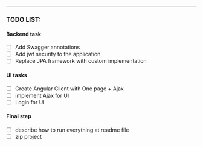 

---

### TODO LIST:

#### Backend task

- [ ] Add Swagger annotations
- [ ] Add jwt security to the application
- [ ] Replace JPA framework with custom implementation

#### UI tasks

- [ ] Create Angular Client with One page + Ajax 
- [ ] implement Ajax for UI
- [ ] Login for UI 

#### Final step
- [ ] describe how to run everything at readme file
- [ ] zip project
